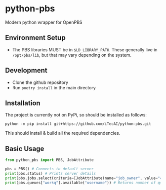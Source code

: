 # python-pbs
Modern python wrapper for OpenPBS

## Environment Setup
- The PBS libraries MUST be in `$LD_LIBRARY_PATH`. These generally live in `/opt/pbs/lib`, but that may vary depending on the system.

## Development
- Clone the github repository
- Run `poetry install` in the main directory

## Installation
The project is currently not on PyPi, so should be installed as follows:
```
python -m pip install git+https://github.com/iTecAI/python-pbs.git
```

This should install & build all the required dependencies.

## Basic Usage

```python
from python_pbs import PBS, JobAttribute

pbs = PBS() # Connects to default server
print(pbs.status) # Prints server details
print(pbs.jobs.select(criteria=[JobAttribute(name="job_owner", value="<your username>")])) # Returns all running jobs you own
print(pbs.queues["workq"].available("username")) # Returns number of qsubs available for user in workq
```
